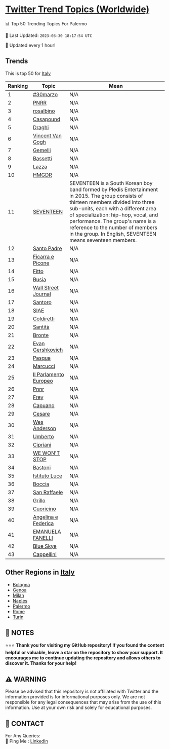 [Twitter Trend Topics (Worldwide)](https://github.com/ErcinDedeoglu/Twitter-Trend-Topics)
==========


📊 Top 50 Trending Topics For Palermo

📆 Last Updated: `2023-03-30 18:17:54 UTC`

🔧 Updated every 1 hour!


## Trends

This is top 50 for [Italy](</Italy>)

| Ranking | Topic | Mean |
| ------- | ------------ | ------------ |
| 1 | [#30marzo](http://twitter.com/search?q=%2330marzo) | N/A |
| 2 | [PNRR](http://twitter.com/search?q=PNRR) | N/A |
| 3 | [rosalbino](http://twitter.com/search?q=rosalbino) | N/A |
| 4 | [Casapound](http://twitter.com/search?q=Casapound) | N/A |
| 5 | [Draghi](http://twitter.com/search?q=Draghi) | N/A |
| 6 | [Vincent Van Gogh](http://twitter.com/search?q=Vincent+Van+Gogh) | N/A |
| 7 | [Gemelli](http://twitter.com/search?q=Gemelli) | N/A |
| 8 | [Bassetti](http://twitter.com/search?q=Bassetti) | N/A |
| 9 | [Lazza](http://twitter.com/search?q=Lazza) | N/A |
| 10 | [HMGDR](http://twitter.com/search?q=HMGDR) | N/A |
| 11 | [SEVENTEEN](http://twitter.com/search?q=SEVENTEEN) | SEVENTEEN is a South Korean boy band formed by Pledis Entertainment in 2015. The group consists of thirteen members divided into three sub-units, each with a different area of specialization: hip-hop, vocal, and performance. The group's name is a reference to the number of members in the group. In English, SEVENTEEN means seventeen members. |
| 12 | [Santo Padre](http://twitter.com/search?q=Santo+Padre) | N/A |
| 13 | [Ficarra e Picone](http://twitter.com/search?q=Ficarra+e+Picone) | N/A |
| 14 | [Fitto](http://twitter.com/search?q=Fitto) | N/A |
| 15 | [Busia](http://twitter.com/search?q=Busia) | N/A |
| 16 | [Wall Street Journal](http://twitter.com/search?q=Wall+Street+Journal) | N/A |
| 17 | [Santoro](http://twitter.com/search?q=Santoro) | N/A |
| 18 | [SIAE](http://twitter.com/search?q=SIAE) | N/A |
| 19 | [Coldiretti](http://twitter.com/search?q=Coldiretti) | N/A |
| 20 | [Santità](http://twitter.com/search?q=Santit%c3%a0) | N/A |
| 21 | [Bronte](http://twitter.com/search?q=Bronte) | N/A |
| 22 | [Evan Gershkovich](http://twitter.com/search?q=Evan+Gershkovich) | N/A |
| 23 | [Pasqua](http://twitter.com/search?q=Pasqua) | N/A |
| 24 | [Marcucci](http://twitter.com/search?q=Marcucci) | N/A |
| 25 | [Il Parlamento Europeo](http://twitter.com/search?q=Il+Parlamento+Europeo) | N/A |
| 26 | [Pnnr](http://twitter.com/search?q=Pnnr) | N/A |
| 27 | [Frey](http://twitter.com/search?q=Frey) | N/A |
| 28 | [Capuano](http://twitter.com/search?q=Capuano) | N/A |
| 29 | [Cesare](http://twitter.com/search?q=Cesare) | N/A |
| 30 | [Wes Anderson](http://twitter.com/search?q=Wes+Anderson) | N/A |
| 31 | [Umberto](http://twitter.com/search?q=Umberto) | N/A |
| 32 | [Cipriani](http://twitter.com/search?q=Cipriani) | N/A |
| 33 | [WE WON'T STOP](http://twitter.com/search?q=WE+WON%27T+STOP) | N/A |
| 34 | [Bastoni](http://twitter.com/search?q=Bastoni) | N/A |
| 35 | [Istituto Luce](http://twitter.com/search?q=Istituto+Luce) | N/A |
| 36 | [Boccia](http://twitter.com/search?q=Boccia) | N/A |
| 37 | [San Raffaele](http://twitter.com/search?q=San+Raffaele) | N/A |
| 38 | [Grillo](http://twitter.com/search?q=Grillo) | N/A |
| 39 | [Cuoricino](http://twitter.com/search?q=Cuoricino) | N/A |
| 40 | [Angelina e Federica](http://twitter.com/search?q=Angelina+e+Federica) | N/A |
| 41 | [EMANUELA FANELLI](http://twitter.com/search?q=EMANUELA+FANELLI) | N/A |
| 42 | [Blue Skye](http://twitter.com/search?q=Blue+Skye) | N/A |
| 43 | [Cappellini](http://twitter.com/search?q=Cappellini) | N/A |



## Other Regions in [Italy](</Italy>)

* [Bologna](</Italy/Bologna.md>)
* [Genoa](</Italy/Genoa.md>)
* [Milan](</Italy/Milan.md>)
* [Naples](</Italy/Naples.md>)
* [Palermo](</Italy/Palermo.md>)
* [Rome](</Italy/Rome.md>)
* [Turin](</Italy/Turin.md>)



## 📝 NOTES

⭐⭐⭐ **Thank you for visiting my GitHub repository! If you found the content helpful or valuable, leave a star on the repository to show your support. It encourages me to continue updating the repository and allows others to discover it. Thanks for your help!**


## ⚠️ WARNING

Please be advised that this repository is not affiliated with Twitter and the information provided is for informational purposes only. We are not responsible for any legal consequences that may arise from the use of this information. Use at your own risk and solely for educational purposes.


## 📨 CONTACT

 For Any Queries:  
            🏓 Ping Me : [LinkedIn](https://www.linkedin.com/in/ercindedeoglu/)
